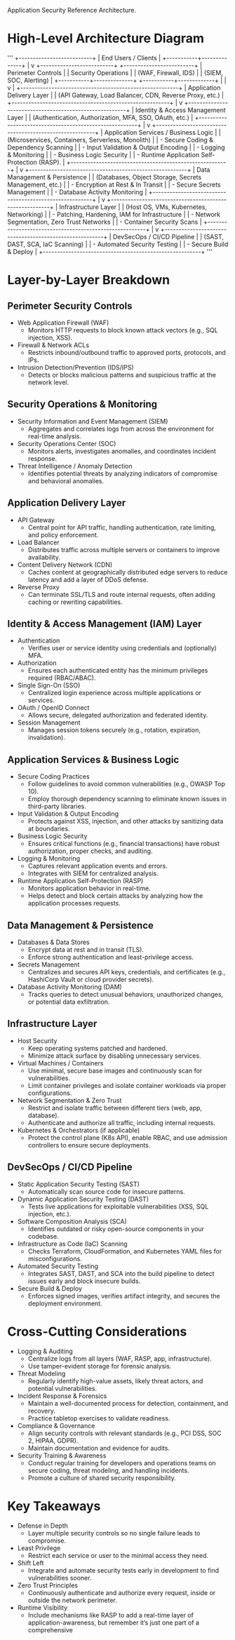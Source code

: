 Application Security Reference Architecture.

# High-Level Architecture Diagram
'''
+--------------------------+
|   End Users / Clients    |
+-----------+--------------+
            |
            v
+--------------------------+    +-------------------------+
|   Perimeter Controls     |    |   Security Operations   |
|   (WAF, Firewall, IDS)   |    |   (SIEM, SOC, Alerting) |
+-----------+--------------+    +-----------+-------------+
            |                              |
            v                              |
+--------------------------------------------------------+
|                Application Delivery Layer              |
| (API Gateway, Load Balancer, CDN, Reverse Proxy, etc.) |
+--------------------------------------------------------+
            |
            v
+--------------------------------------------------------+
|          Identity & Access Management Layer            |
| (Authentication, Authorization, MFA, SSO, OAuth, etc.) |
+--------------------------------------------------------+
            |
            v
+--------------------------------------------------------+
|         Application Services / Business Logic          |
|  (Microservices, Containers, Serverless, Monolith)     |
|   - Secure Coding & Dependency Scanning                |
|   - Input Validation & Output Encoding                 |
|   - Logging & Monitoring                               |
|   - Business Logic Security                            |
|   - Runtime Application Self-Protection (RASP).        |
+--------------------------------------------------------+
            |
            v
+--------------------------------------------------------+
|            Data Management & Persistence               |
| (Databases, Object Storage, Secrets Management, etc.)  |
|   - Encryption at Rest & In Transit                    |
|   - Secure Secrets Management                          |
|   - Database Activity Monitoring                       |
+--------------------------------------------------------+
            |
            v
+--------------------------------------------------------+
|                 Infrastructure Layer                   |
|  (Host OS, VMs, Kubernetes, Networking)                |
|   - Patching, Hardening, IAM for Infrastructure        |
|   - Network Segmentation, Zero Trust Networks          |
|   - Container Security Scans                           |
+--------------------------------------------------------+
            |
            v
+--------------------------------------------------------+
|                DevSecOps / CI/CD Pipeline             |
|   (SAST, DAST, SCA, IaC Scanning)                      |
|   - Automated Security Testing                         |
|   - Secure Build & Deploy                              |
+--------------------------------------------------------+
'''
# Layer-by-Layer Breakdown

## Perimeter Security Controls
* Web Application Firewall (WAF)
    * Monitors HTTP requests to block known attack vectors (e.g., SQL injection, XSS).
* Firewall & Network ACLs
    * Restricts inbound/outbound traffic to approved ports, protocols, and IPs.
* Intrusion Detection/Prevention (IDS/IPS)
    * Detects or blocks malicious patterns and suspicious traffic at the network level.

## Security Operations & Monitoring
* Security Information and Event Management (SIEM)
    * Aggregates and correlates logs from across the environment for real-time analysis.
* Security Operations Center (SOC)
    * Monitors alerts, investigates anomalies, and coordinates incident response.
* Threat Intelligence / Anomaly Detection
    * Identifies potential threats by analyzing indicators of compromise and behavioral anomalies.

## Application Delivery Layer
* API Gateway
    * Central point for API traffic, handling authentication, rate limiting, and policy enforcement.
* Load Balancer
    * Distributes traffic across multiple servers or containers to improve availability.
* Content Delivery Network (CDN)
    * Caches content at geographically distributed edge servers to reduce latency and add a layer of DDoS defense.
* Reverse Proxy
    * Can terminate SSL/TLS and route internal requests, often adding caching or rewriting capabilities.

## Identity & Access Management (IAM) Layer
* Authentication
    * Verifies user or service identity using credentials and (optionally) MFA.
* Authorization
    * Ensures each authenticated entity has the minimum privileges required (RBAC/ABAC).
* Single Sign-On (SSO)
    * Centralized login experience across multiple applications or services.
* OAuth / OpenID Connect
    * Allows secure, delegated authorization and federated identity.
* Session Management
    * Manages session tokens securely (e.g., rotation, expiration, invalidation).

## Application Services & Business Logic
* Secure Coding Practices
    * Follow guidelines to avoid common vulnerabilities (e.g., OWASP Top 10).
    * Employ thorough dependency scanning to eliminate known issues in third-party libraries.
* Input Validation & Output Encoding
    * Protects against XSS, injection, and other attacks by sanitizing data at boundaries.
* Business Logic Security
    * Ensures critical functions (e.g., financial transactions) have robust authorization, proper checks, and auditing.
* Logging & Monitoring
    * Captures relevant application events and errors.
    * Integrates with SIEM for centralized analysis.
* Runtime Application Self-Protection (RASP)
    * Monitors application behavior in real-time.
    * Helps detect and block certain attacks by analyzing how the application processes requests.

## Data Management & Persistence
* Databases & Data Stores
    * Encrypt data at rest and in transit (TLS).
    * Enforce strong authentication and least-privilege access.
* Secrets Management
    * Centralizes and secures API keys, credentials, and certificates (e.g., HashiCorp Vault or cloud provider secrets).
* Database Activity Monitoring (DAM)
    * Tracks queries to detect unusual behaviors, unauthorized changes, or potential data exfiltration.


## Infrastructure Layer
* Host Security
    * Keep operating systems patched and hardened.
    * Minimize attack surface by disabling unnecessary services.
* Virtual Machines / Containers
    * Use minimal, secure base images and continuously scan for vulnerabilities.
    * Limit container privileges and isolate container workloads via proper configurations.
* Network Segmentation & Zero Trust
    * Restrict and isolate traffic between different tiers (web, app, database).
    * Authenticate and authorize all traffic, including internal requests.
* Kubernetes & Orchestrators (if applicable)
    * Protect the control plane (K8s API), enable RBAC, and use admission controllers to ensure secure deployments.

## DevSecOps / CI/CD Pipeline
* Static Application Security Testing (SAST)
    * Automatically scan source code for insecure patterns.
* Dynamic Application Security Testing (DAST)
    * Tests live applications for exploitable vulnerabilities (XSS, SQL injection, etc.).
* Software Composition Analysis (SCA)
    * Identifies outdated or risky open-source components in your codebase.
* Infrastructure as Code (IaC) Scanning
    * Checks Terraform, CloudFormation, and Kubernetes YAML files for misconfigurations.
* Automated Security Testing
    * Integrates SAST, DAST, and SCA into the build pipeline to detect issues early and block insecure builds.
* Secure Build & Deploy
    * Enforces signed images, verifies artifact integrity, and secures the deployment environment.

# Cross-Cutting Considerations
* Logging & Auditing
    * Centralize logs from all layers (WAF, RASP, app, infrastructure).
    * Use tamper-evident storage for forensic analysis.
* Threat Modeling
    * Regularly identify high-value assets, likely threat actors, and potential vulnerabilities.
* Incident Response & Forensics
    * Maintain a well-documented process for detection, containment, and recovery.
    * Practice tabletop exercises to validate readiness.
* Compliance & Governance
    * Align security controls with relevant standards (e.g., PCI DSS, SOC 2, HIPAA, GDPR).
    * Maintain documentation and evidence for audits.
* Security Training & Awareness
    * Conduct regular training for developers and operations teams on secure coding, threat modeling, and handling incidents.
    * Promote a culture of shared security responsibility.


# Key Takeaways
* Defense in Depth
    * Layer multiple security controls so no single failure leads to compromise.
* Least Privilege
    * Restrict each service or user to the minimal access they need.
* Shift Left
    * Integrate and automate security tests early in development to find vulnerabilities sooner.
* Zero Trust Principles
    * Continuously authenticate and authorize every request, inside or outside the network perimeter.
* Runtime Visibility
    * Include mechanisms like RASP to add a real-time layer of application-awareness, but remember it’s just one part of a comprehensive 

